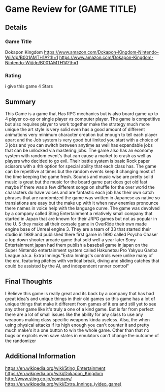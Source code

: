 # Game Review for (GAME TITLE)

## Details

### Game Title
Dokapon Kingdom https://www.amazon.com/Dokapon-Kingdom-Nintendo-Wii/dp/B001AMTH1A?th=1
https://www.amazon.com/Dokapon-Kingdom-Nintendo-Wii/dp/B001AMTH1A?th=1

### Rating
i give this game 4 Stars

## Summary
  This Game is a game that Has RPG mechanics but is also board game up to 4 player co-op or single player vs computer player.
The game is competitive but also requires player to work together make the strategy much more unique the art style is very solid even has a good amount of different animations very minimum character creation but enough to tell each player apart and the Job system is very good but limited you start with a choice of 3 jobs and you can switch between anytime as well has expandable jobs that can be unlocked via mastering jobs.
  The game also has an economy system with random event's that can cause a market to crash as well as players who decided to go evil. Their battle system is basic Rock paper scissors with a 4th option for special ability that each class has. The game can be repetitive at times but the random events keep it changing most of the time keeping the game fresh. Sounds and music wise are pretty solid music is great but the music for the board game part does get old fast maybe if there was a few different songs on shuffle for the over world the characters do have voices and are fantastic each job has their own catch phrases that are randomized the game was written in Japanese as native so translations are easy but the make up with it when new enemies pronounce there names in voice help with the language curve.
  The game was devolved by a company called Sting Entertainment a relatively small company that started in Japan that are known for their JRPG games but not as popular in the U. S they make all their console game in OverRide their own made engine base of Unreal engine 3. They are a team of 33 that started their studio in 1989 and published there first game in 1990 called Psycho Chaser a top down shooter arcade game that sold well a year later Sony Entertainment japan had them publish a baseball game in japan on the Super Nintendo entertainment system called Hakunetsu Pro Yakyuu Ganba League a.k.a. Extra Innings."Extra Innings's controls were unlike many of the era, featuring pitches with vertical break, diving and sliding catches that could be assisted by the AI, and independent runner control"
  
## Final Thoughts
  I Believe this game is really great and its back by a company that has had great idea's and unique things in their old games so this game has a lot of unique things that make it different from games of it era and still yet to see any other game like it's truly a one of a kind game. But is far from perfect there are a lot of small issues like the ability for any class to use any weapons making class specific weapons kinda useless. Also, the when using physical attacks if its high enough you can't counter it and pretty much make's it a one button to win the whole game. Other than that no bugs or exploits even save states in emulators can't change the outcome of the randomizer
  
## Additional Information
https://en.wikipedia.org/wiki/Sting_Entertainment
https://en.wikipedia.org/wiki/Dokapon_Kingdom
http://www.sting.co.jp/company/
https://en.wikipedia.org/wiki/Extra_Innings_(video_game)
